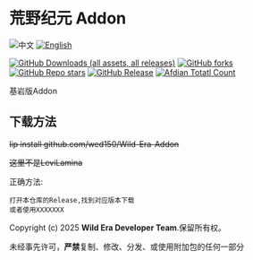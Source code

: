 
# 荒野纪元 Addon

![中文](https://img.shields.io/badge/简体中文-inactive?style=for-the-badge&color=%235d8aa8)
[![English](https://img.shields.io/badge/English-informational?style=for-the-badge)](README.En.md)

[![GitHub Downloads (all assets, all releases)](https://img.shields.io/github/downloads/wed150/Wild-Era-Addon/total?style=for-the-badge&labelColor=%23007ec6&label=下载&color=%234b9cd3)](https://github.com/wed150/Wild-Era-Addon/releases) [![GitHub forks](https://img.shields.io/github/forks/wed150/Wild-Era-Addon?style=for-the-badge&labelColor=%23007ec6&color=%234b9cd3)]() [![GitHub Repo stars](https://img.shields.io/github/stars/wed150/Wild-Era-Addon?style=for-the-badge&labelColor=%23007ec6&color=%234b9cd3&label=收藏)]() [![GitHub Release](https://img.shields.io/github/v/release/wed150/Wild-Era-Addon?include_prereleases&display_name=release&style=for-the-badge&labelColor=%23007ec6&color=%234b9cd3&label=最新版本)](https://github.com/wed150/Wild-Era-Addon/releases) [![Afdian Totatl Count](https://img.shields.io/badge/a-2a-c?style=for-the-badge&label=爱发电&labelColor=%239469e3&color=%23B291F0)](https://afdian.com/a/Minecraft-Mobius)



基岩版Addon

## 下载方法

~~lip install github.com/wed150/Wild-Era-Addon~~

~~这里不是LeviLamina~~

正确方法:
```
打开本仓库的Release,找到对应版本下载
或者使用XXXXXXX
```
Copyright (c) 2025 **Wild Era Developer Team**.保留所有权。

未经事先许可，**严禁**复制、修改、分发、或使用附加包的任何一部分
